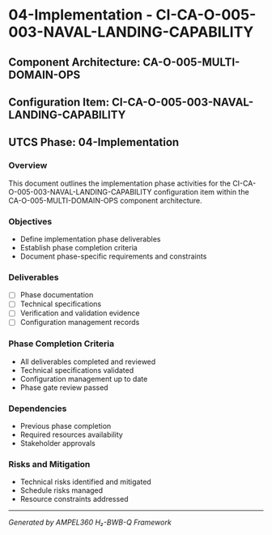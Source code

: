 # 04-Implementation - CI-CA-O-005-003-NAVAL-LANDING-CAPABILITY

## Component Architecture: CA-O-005-MULTI-DOMAIN-OPS
## Configuration Item: CI-CA-O-005-003-NAVAL-LANDING-CAPABILITY
## UTCS Phase: 04-Implementation

### Overview
This document outlines the implementation phase activities for the CI-CA-O-005-003-NAVAL-LANDING-CAPABILITY configuration item within the CA-O-005-MULTI-DOMAIN-OPS component architecture.

### Objectives
- Define implementation phase deliverables
- Establish phase completion criteria
- Document phase-specific requirements and constraints

### Deliverables
- [ ] Phase documentation
- [ ] Technical specifications
- [ ] Verification and validation evidence
- [ ] Configuration management records

### Phase Completion Criteria
- All deliverables completed and reviewed
- Technical specifications validated
- Configuration management up to date
- Phase gate review passed

### Dependencies
- Previous phase completion
- Required resources availability
- Stakeholder approvals

### Risks and Mitigation
- Technical risks identified and mitigated
- Schedule risks managed
- Resource constraints addressed

---
*Generated by AMPEL360 H₂-BWB-Q Framework*
